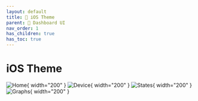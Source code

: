 ```yaml
---
layout: default
title: 🍏 iOS Theme
parent: 🦄 Dashboard UI
nav_order: 1
has_children: true
has_toc: true
---
```


# iOS Theme


![Home](./assets/images/theme/ios_theme/ios_theme_front.jpeg){ width="200" } ![Device](./assets/images/theme/ios_theme/ios_theme_device.jpeg){ width="200" } ![States](./assets/images/theme/ios_theme/ios_theme_states.jpeg){ width="200" } ![Graphs](./assets/images/theme/ios_theme/ios_theme_graphs.jpeg){ width="200" }